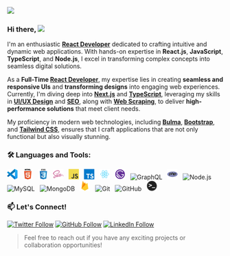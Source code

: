 
![](https://komarev.com/ghpvc/?username=pradipchaudhary&style=flat-square&color=brightgreen)

### Hi there, <img src="https://media.giphy.com/media/hvRJCLFzcasrR4ia7z/giphy.gif" width="30" />

I'm an enthusiastic **[React Developer](https://reactjs.org/)** dedicated to crafting intuitive and dynamic web applications. With hands-on expertise in **React.js**, **JavaScript**, **TypeScript**, and **Node.js**, I excel in transforming complex concepts into seamless digital solutions.


As a **Full-Time [React Developer](https://reactjs.org/)**, my expertise lies in creating **seamless and responsive UIs** and **transforming designs** into engaging web experiences. Currently, I'm diving deep into **[Next.js](https://nextjs.org/)** and **[TypeScript](https://www.typescriptlang.org/)**, leveraging my skills in **[UI/UX Design](https://www.smashingmagazine.com/category/uiux)** and **[SEO](https://moz.com/beginners-guide-to-seo)**, along with **[Web Scraping](https://scrapy.org/)**, to deliver **high-performance solutions** that meet client needs.

My proficiency in modern web technologies, including **[Bulma](https://bulma.io/)**, **[Bootstrap](https://getbootstrap.com/)**, and **[Tailwind CSS](https://tailwindcss.com/)**, ensures that I craft applications that are not only functional but also visually stunning.


### 🛠️ Languages and Tools:

<p align="left">
    <img alt="Visual Studio Code" width="24px" src="https://raw.githubusercontent.com/github/explore/80688e429a7d4ef2fca1e82350fe8e3517d3494d/topics/visual-studio-code/visual-studio-code.png" />&nbsp;&nbsp;
    <img alt="HTML5" width="24px" src="https://raw.githubusercontent.com/github/explore/80688e429a7d4ef2fca1e82350fe8e3517d3494d/topics/html/html.png" />&nbsp;&nbsp;
    <img alt="CSS3" width="24px" src="https://raw.githubusercontent.com/github/explore/80688e429a7d4ef2fca1e82350fe8e3517d3494d/topics/css/css.png" />&nbsp;&nbsp;
    <img alt="Sass" width="24px" src="https://raw.githubusercontent.com/github/explore/80688e429a7d4ef2fca1e82350fe8e3517d3494d/topics/sass/sass.png" />&nbsp;&nbsp;
    <img alt="JavaScript" width="24px" src="https://raw.githubusercontent.com/github/explore/80688e429a7d4ef2fca1e82350fe8e3517d3494d/topics/javascript/javascript.png" />&nbsp;&nbsp;
    <img alt="TypeScript" width="24px" src="https://raw.githubusercontent.com/github/explore/80688e429a7d4ef2fca1e82350fe8e3517d3494d/topics/typescript/typescript.png" />&nbsp;&nbsp;
    <img alt="React" width="24px" src="https://raw.githubusercontent.com/github/explore/80688e429a7d4ef2fca1e82350fe8e3517d3494d/topics/react/react.png" />&nbsp;&nbsp;
    <img alt="Gatsby" width="24px" src="https://raw.githubusercontent.com/github/explore/e94815998e4e0713912fed477a1f346ec04c3da2/topics/gatsby/gatsby.png" />&nbsp;&nbsp;
    <img alt="GraphQL" width="24px" src="https://cdn.jsdelivr.net/gh/devicons/devicon/icons/graphql/graphql-plain.svg" />&nbsp;&nbsp;
    <img alt="PHP" width="24px" src="https://raw.githubusercontent.com/github/explore/80688e429a7d4ef2fca1e82350fe8e3517d3494d/topics/php/php.png" />&nbsp;&nbsp;
    <img alt="Node.js" width="24px" src="https://cdn.jsdelivr.net/gh/devicons/devicon/icons/nodejs/nodejs-original.svg" />&nbsp;&nbsp;
    <img alt="MySQL" width="24px" src="https://cdn.jsdelivr.net/gh/devicons/devicon/icons/mysql/mysql-original.svg" />&nbsp;&nbsp;
    <img alt="MongoDB" width="24px" src="https://cdn.jsdelivr.net/gh/devicons/devicon/icons/mongodb/mongodb-original.svg" />&nbsp;&nbsp;
    <img alt="Firebase" width="24px" src="https://raw.githubusercontent.com/github/explore/80688e429a7d4ef2fca1e82350fe8e3517d3494d/topics/firebase/firebase.png" />&nbsp;&nbsp;
    <img alt="Git" width="24px" src="https://cdn.jsdelivr.net/gh/devicons/devicon/icons/git/git-original.svg" />&nbsp;&nbsp;
    <img alt="GitHub" width="24px" src="https://user-images.githubusercontent.com/3369400/139447912-e0f43f33-6d9f-45f8-be46-2df5bbc91289.png" />&nbsp;&nbsp;
    <img alt="Terminal" width="24px" src="https://raw.githubusercontent.com/github/explore/80688e429a7d4ef2fca1e82350fe8e3517d3494d/topics/terminal/terminal.png" />
</p>




### 📫 Let's Connect!

[![Twitter Follow](https://img.shields.io/twitter/follow/pradipchaudhary?label=%40pradipchaudhary&style=social&logo=twitter&color=1DA1F2)](https://twitter.com/pradipchaudhary)
[![GitHub Follow](https://img.shields.io/github/followers/pradipchaudhary?style=social&logo=github&color=181717)](https://github.com/pradipchaudhary)
[![LinkedIn Follow](https://img.shields.io/badge/-LinkedIn-blue?style=social&logo=linkedin&color=0077B5)](https://linkedin.com/in/pradipchaudhary)



>Feel free to reach out if you have any exciting projects or collaboration opportunities!
